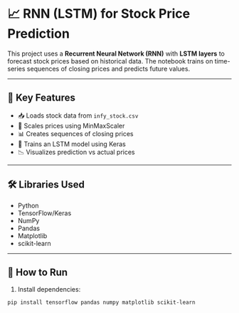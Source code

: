 # 📈 RNN (LSTM) for Stock Price Prediction

This project uses a **Recurrent Neural Network (RNN)** with **LSTM layers** to forecast stock prices based on historical data. The notebook trains on time-series sequences of closing prices and predicts future values.

---

## 🧠 Key Features

- 📥 Loads stock data from `infy_stock.csv`
- 🔄 Scales prices using MinMaxScaler
- 📊 Creates sequences of closing prices
- 🧠 Trains an LSTM model using Keras
- 📉 Visualizes prediction vs actual prices

---

## 🛠 Libraries Used

- Python  
- TensorFlow/Keras  
- NumPy  
- Pandas  
- Matplotlib  
- scikit-learn

---

## 🚀 How to Run

1. Install dependencies:
```bash
pip install tensorflow pandas numpy matplotlib scikit-learn
